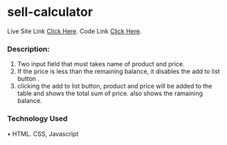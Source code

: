 # sell-calculator

Live Site Link [Click Here](https://mycodinglab.github.io/sell-calculator/).
Code Link [Click Here](https://github.com/mycodinglab/sell-calculator).

### Description:

1. Two input field that must takes name of product and price.
2. If the price is less than the remaining balance, it disables the add to list button .
3. clicking the add to list button, product and price will be added to the table and shows the total sum of price. also shows the ramaining balance.

### Technology Used

• HTML. CSS, Javascript

